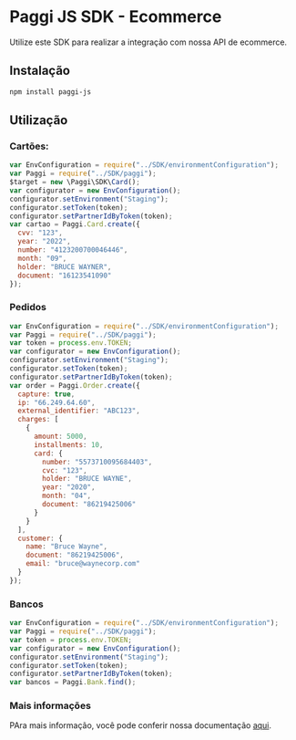 # Paggi JS SDK - Ecommerce

Utilize este SDK para realizar a integração com nossa API de ecommerce.

## Instalação

```sh
npm install paggi-js
```

## Utilização

### Cartões:

```js
var EnvConfiguration = require("../SDK/environmentConfiguration");
var Paggi = require("../SDK/paggi");
$target = new \Paggi\SDK\Card();
var configurator = new EnvConfiguration();
configurator.setEnvironment("Staging");
configurator.setToken(token);
configurator.setPartnerIdByToken(token);
var cartao = Paggi.Card.create({
  cvv: "123",
  year: "2022",
  number: "4123200700046446",
  month: "09",
  holder: "BRUCE WAYNER",
  document: "16123541090"
});
```

### Pedidos

```js
var EnvConfiguration = require("../SDK/environmentConfiguration");
var Paggi = require("../SDK/paggi");
var token = process.env.TOKEN;
var configurator = new EnvConfiguration();
configurator.setEnvironment("Staging");
configurator.setToken(token);
configurator.setPartnerIdByToken(token);
var order = Paggi.Order.create({
  capture: true,
  ip: "66.249.64.60",
  external_identifier: "ABC123",
  charges: [
    {
      amount: 5000,
      installments: 10,
      card: {
        number: "5573710095684403",
        cvc: "123",
        holder: "BRUCE WAYNE",
        year: "2020",
        month: "04",
        document: "86219425006"
      }
    }
  ],
  customer: {
    name: "Bruce Wayne",
    document: "86219425006",
    email: "bruce@waynecorp.com"
  }
});
```

### Bancos

```js
var EnvConfiguration = require("../SDK/environmentConfiguration");
var Paggi = require("../SDK/paggi");
var token = process.env.TOKEN;
var configurator = new EnvConfiguration();
configurator.setEnvironment("Staging");
configurator.setToken(token);
configurator.setPartnerIdByToken(token);
var bancos = Paggi.Bank.find();
```

### Mais informações

PAra mais informação, você pode conferir nossa documentação [aqui](https://developers.paggi.com/).
